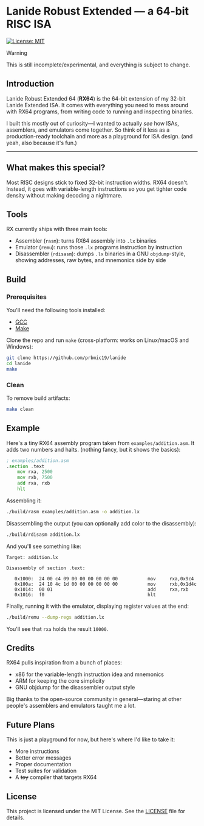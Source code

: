 # Lanide Robust Extended — a 64-bit RISC ISA
[![License: MIT](https://img.shields.io/badge/License-MIT-red.svg)](LICENSE)

> [!WARNING]
> This is still incomplete/experimental, and everything is subject to change.

## Introduction
Lanide Robust Extended 64 (**RX64**) is the 64-bit extension of my 32-bit Lanide Extended ISA. 
It comes with everything you need to mess around with RX64 programs, from writing code to running and inspecting binaries.

I built this mostly out of curiosity—I wanted to actually *see* how ISAs, assemblers, and emulators come together. So think of it less as a production-ready toolchain and more as a playground for ISA design. (and yeah, also because it's fun.)

---

## What makes this special?
Most RISC designs stick to fixed 32-bit instruction widths. RX64 doesn't.
Instead, it goes with variable-length instructions so you get tighter code density without making decoding a nightmare.

## Tools
RX currently ships with three main tools:
- Assembler (`rasm`): turns RX64 assembly into `.lx` binaries
- Emulator (`remu`): runs those `.lx` programs instruction by instruction
- Disassembler (`rdisasm`): dumps `.lx` binaries in a GNU `objdump`-style, showing addresses, raw bytes, and mnemonics side by side

## Build

### Prerequisites
You'll need the following tools installed:
- [GCC](https://gcc.gnu.org/)
- [Make](https://www.gnu.org/software/make/)

Clone the repo and run `make` (cross-platform: works on Linux/macOS and Windows):
```sh
git clone https://github.com/prbmic19/lanide
cd lanide
make
```

### Clean
To remove build artifacts:
```sh
make clean
```

## Example
Here's a tiny RX64 assembly program taken from `examples/addition.asm`.
It adds two numbers and halts. (nothing fancy, but it shows the basics):
```asm
; examples/addition.asm
.section .text
    mov rxa, 2500
    mov rxb, 7500
    add rxa, rxb
    hlt
```
Assembling it:
```sh
./build/rasm examples/addition.asm -o addition.lx
```
Disassembling the output (you can optionally add color to the disassembly):
```sh
./build/rdisasm addition.lx
```
And you'll see something like:
```
Target: addition.lx

Disassembly of section .text:

   0x1000: 	24 00 c4 09 00 00 00 00 00 00          	mov     rxa,0x9c4
   0x100a: 	24 10 4c 1d 00 00 00 00 00 00          	mov     rxb,0x1d4c
   0x1014: 	00 01                                  	add     rxa,rxb
   0x1016: 	f0                                     	hlt
```
Finally, running it with the emulator, displaying register values at the end:
```sh
./build/remu --dump-regs addition.lx
```
You'll see that `rxa` holds the result `10000`.

## Credits
RX64 pulls inspiration from a bunch of places:
- x86 for the variable-length instruction idea and mnemonics
- ARM for keeping the core simplicity
- GNU objdump for the disassembler output style

Big thanks to the open-source community in general—staring at other people's assemblers and emulators taught me a lot.

## Future Plans
This is just a playground for now, but here's where I'd like to take it:
- More instructions
- Better error messages
- Proper documentation
- Test suites for validation
- A ~~toy~~ compiler that targets RX64

## License
This project is licensed under the MIT License. See the [LICENSE](LICENSE) file for details.